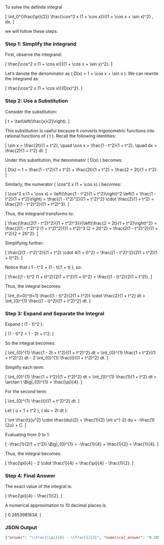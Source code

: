 To solve the definite integral 

\[
\int_0^{\frac{\pi}{2}} \frac{\cos^2 x (1 + \cos x)}{(1 + \cos x + \sin x)^2} \, dx,
\]

we will follow these steps:

### Step 1: Simplify the Integrand
First, observe the integrand:

\[
\frac{\cos^2 x (1 + \cos x)}{(1 + \cos x + \sin x)^2}.
\]

Let’s denote the denominator as \( D(x) = 1 + \cos x + \sin x \). We can rewrite the integrand as:

\[
\frac{\cos^2 x (1 + \cos x)}{D(x)^2}.
\]

### Step 2: Use a Substitution
Consider the substitution:

\[
t = \tan\left(\frac{x}{2}\right).
\]

This substitution is useful because it converts trigonometric functions into rational functions of \( t \). Recall the following identities:

\[
\sin x = \frac{2t}{1 + t^2}, \quad \cos x = \frac{1 - t^2}{1 + t^2}, \quad dx = \frac{2}{1 + t^2} dt.
\]

Under this substitution, the denominator \( D(x) \) becomes:

\[
D(x) = 1 + \frac{1 - t^2}{1 + t^2} + \frac{2t}{1 + t^2} = \frac{2 + 2t}{1 + t^2}.
\]

Similarly, the numerator \( \cos^2 x (1 + \cos x) \) becomes:

\[
\cos^2 x (1 + \cos x) = \left(\frac{1 - t^2}{1 + t^2}\right)^2 \left(1 + \frac{1 - t^2}{1 + t^2}\right) = \frac{(1 - t^2)^2}{(1 + t^2)^2} \cdot \frac{2}{1 + t^2} = \frac{2(1 - t^2)^2}{(1 + t^2)^3}.
\]

Thus, the integrand transforms to:

\[
\frac{\frac{2(1 - t^2)^2}{(1 + t^2)^3}}{\left(\frac{2 + 2t}{1 + t^2}\right)^2} = \frac{2(1 - t^2)^2 (1 + t^2)^2}{(1 + t^2)^3 (2 + 2t)^2} = \frac{2(1 - t^2)^2}{(1 + t^2)(2 + 2t)^2}.
\]

Simplifying further:

\[
\frac{2(1 - t^2)^2}{(1 + t^2) \cdot 4(1 + t)^2} = \frac{(1 - t^2)^2}{2(1 + t^2)(1 + t)^2}.
\]

Notice that \( 1 - t^2 = (1 - t)(1 + t) \), so:

\[
\frac{(1 - t)^2 (1 + t)^2}{2(1 + t^2)(1 + t)^2} = \frac{(1 - t)^2}{2(1 + t^2)}.
\]

Thus, the integral becomes:

\[
\int_{t=0}^{t=1} \frac{(1 - t)^2}{2(1 + t^2)} \cdot \frac{2}{1 + t^2} dt = \int_{0}^{1} \frac{(1 - t)^2}{(1 + t^2)^2} dt.
\]

### Step 3: Expand and Separate the Integral
Expand \( (1 - t)^2 \):

\[
(1 - t)^2 = 1 - 2t + t^2.
\]

So the integral becomes:

\[
\int_{0}^{1} \frac{1 - 2t + t^2}{(1 + t^2)^2} dt = \int_{0}^{1} \frac{1 + t^2}{(1 + t^2)^2} dt - 2 \int_{0}^{1} \frac{t}{(1 + t^2)^2} dt.
\]

Simplify each term:

\[
\int_{0}^{1} \frac{1 + t^2}{(1 + t^2)^2} dt = \int_{0}^{1} \frac{1}{1 + t^2} dt = \arctan t \Big|_{0}^{1} = \frac{\pi}{4}.
\]

For the second term:

\[
\int_{0}^{1} \frac{t}{(1 + t^2)^2} dt.
\]

Let \( u = 1 + t^2 \), \( du = 2t dt \):

\[
\int \frac{t}{u^2} \cdot \frac{du}{2} = \frac{1}{2} \int u^{-2} du = -\frac{1}{2u} + C.
\]

Evaluating from 0 to 1:

\[
-\frac{1}{2(1 + t^2)} \Big|_{0}^{1} = -\frac{1}{4} + \frac{1}{2} = \frac{1}{4}.
\]

Thus, the integral becomes:

\[
\frac{\pi}{4} - 2 \cdot \frac{1}{4} = \frac{\pi}{4} - \frac{1}{2}.
\]

### Step 4: Final Answer
The exact value of the integral is:

\[
\frac{\pi}{4} - \frac{1}{2}.
\]

A numerical approximation to 10 decimal places is:

\[
0.2853981634.
\]

### JSON Output
```json
{"answer": "\\frac{\\pi}{4} - \\frac{1}{2}", "numerical_answer": "0.2853981634"}
```